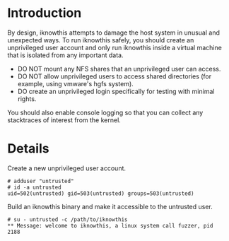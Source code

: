 # Introduction #

By design, iknowthis attempts to damage the host system in unusual and unexpected ways. To run iknowthis safely, you should create an unprivileged user account and only run iknowthis inside a virtual machine that is isolated from any important data.

  * DO NOT mount any NFS shares that an unprivileged user can access.
  * DO NOT allow unprivileged users to access shared directories (for example, using vmware's hgfs system).
  * DO create an unprivileged login specifically for testing with minimal rights.

You should also enable console logging so that you can collect any stacktraces of interest from the kernel.

# Details #

Create a new unprivileged user account.

```
# adduser "untrusted"
# id -a untrusted
uid=502(untrusted) gid=503(untrusted) groups=503(untrusted)
```

Build an iknowthis binary and make it accessible to the untrusted user.

```
# su - untrusted -c /path/to/iknowthis
** Message: welcome to iknowthis, a linux system call fuzzer, pid  2188
```